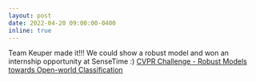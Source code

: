```yaml
---
layout: post
date: 2022-04-20 09:00:00-0400
inline: true
---
```


Team Keuper made it!!!  We could show a robust model and won an internship opportunity  at SenseTime :)  [CVPR Challenge - Robust Models towards Open-world Classification](https://aisafety.sensetime.com/#/intro)
